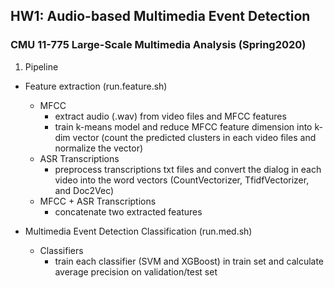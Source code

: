 ## HW1: Audio-based Multimedia Event Detection
### CMU 11-775 Large-Scale Multimedia Analysis (Spring2020)

1. Pipeline
* Feature extraction (run.feature.sh)
  * MFCC
    - extract audio (.wav) from video files and MFCC features
    - train k-means model and reduce MFCC feature dimension into k-dim vector (count the predicted clusters in each video files and normalize the vector)
  * ASR Transcriptions
    - preprocess transcriptions txt files and convert the dialog in each video into the word vectors (CountVectorizer, TfidfVectorizer, and Doc2Vec)
  * MFCC + ASR Transcriptions
    - concatenate two extracted features

* Multimedia Event Detection Classification (run.med.sh)
  * Classifiers
    - train each classifier (SVM and XGBoost) in train set and calculate average precision on validation/test set
